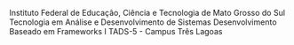 Instituto Federal de Educação, Ciência e Tecnologia de Mato Grosso do Sul
Tecnologia em Análise e Desenvolvimento de Sistemas
Desenvolvimento Baseado em Frameworks I
TADS-5 - Campus Três Lagoas
